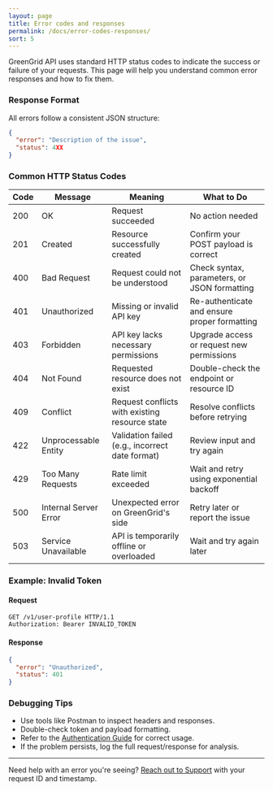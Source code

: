 ```yaml
---
layout: page
title: Error codes and responses
permalink: /docs/error-codes-responses/
sort: 5
---
```

GreenGrid API uses standard HTTP status codes to indicate the success or failure of your requests. This page will help you understand common error responses and how to fix them.

### Response Format

All errors follow a consistent JSON structure:

```json
{
  "error": "Description of the issue",
  "status": 4XX
}
```

### Common HTTP Status Codes

| Code | Message             | Meaning                                                      | What to Do                                  |
|------|---------------------|--------------------------------------------------------------|----------------------------------------------|
| 200  | OK                  | Request succeeded                                            | No action needed                             |
| 201  | Created             | Resource successfully created                                | Confirm your POST payload is correct         |
| 400  | Bad Request         | Request could not be understood                             | Check syntax, parameters, or JSON formatting |
| 401  | Unauthorized        | Missing or invalid API key                                  | Re-authenticate and ensure proper formatting |
| 403  | Forbidden           | API key lacks necessary permissions                         | Upgrade access or request new permissions    |
| 404  | Not Found           | Requested resource does not exist                           | Double-check the endpoint or resource ID     |
| 409  | Conflict            | Request conflicts with existing resource state              | Resolve conflicts before retrying            |
| 422  | Unprocessable Entity| Validation failed (e.g., incorrect date format)             | Review input and try again                   |
| 429  | Too Many Requests   | Rate limit exceeded                                          | Wait and retry using exponential backoff     |
| 500  | Internal Server Error | Unexpected error on GreenGrid's side                      | Retry later or report the issue              |
| 503  | Service Unavailable | API is temporarily offline or overloaded                    | Wait and try again later                     |

### Example: Invalid Token

#### Request

```
GET /v1/user-profile HTTP/1.1
Authorization: Bearer INVALID_TOKEN
```

#### Response

```json
{
  "error": "Unauthorized",
  "status": 401
}
```

### Debugging Tips

- Use tools like Postman to inspect headers and responses.
- Double-check token and payload formatting.
- Refer to the [Authentication Guide](./authentication-guide.md) for correct usage.
- If the problem persists, log the full request/response for analysis.

---

Need help with an error you're seeing? [Reach out to Support](https://support.greengrid.com) with your request ID and timestamp.

